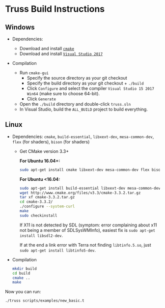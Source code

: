 # Truss Build Instructions

## Windows
* Dependencies:
  * Download and install [`cmake`](https://cmake.org/download/)
  * Download and install [`Visual Studio 2017`](https://www.visualstudio.com/en-us/downloads/download-visual-studio-vs.aspx)

* Compilation
  * Run `cmake-gui`
    * Specify the source directory as your git checkout
    * Specify the build directory as your git checkout + `./build`
    * Click `Configure` and select the compiler `Visual Studio 15 2017 Win64` (make sure to choose 64-bit).
    * Click `Generate`
  * Open the `./build` directory and double-click `truss.sln`
  * In Visual Studio, build the `ALL_BUILD` project to build everything.

## Linux
* Dependencies: `cmake`, `build-essential`, `libxext-dev`, `mesa-common-dev`, `flex` (for shaders), `bison` (for shaders)
  * Get CMake version 3.3+

    **For Ubuntu 16.04+:**

    ```bash
    sudo apt-get install cmake libxext-dev mesa-common-dev flex bison
    ```

    **For Ubuntu <16.04:**

    ```bash
    sudo apt-get install build-essential libxext-dev mesa-common-dev flex bison
    wget http://www.cmake.org/files/v3.3/cmake-3.3.2.tar.gz
    tar xf cmake-3.3.2.tar.gz
    cd cmake-3.3.2/
    ./configure --system-curl
    make
    sudo checkinstall
    ```

    If X11 is not detected by SDL (symptom: error complaining about x11 not being a member of SDLSysWMInfo),
    easiest fix is `sudo apt-get install libsdl2-dev`.

    If at the end a link error with Terra not finding `libtinfo.5.so`, just `sudo apt-get install libtinfo5-dev`.

* Compilation

  ```bash
  mkdir build
  cd build
  cmake ..
  make
  ```

Now you can run:
```bash
./truss scripts/examples/new_basic.t
```

